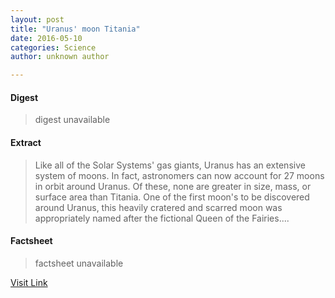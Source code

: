 ```yaml
---
layout: post
title: "Uranus' moon Titania"
date: 2016-05-10
categories: Science
author: unknown author

---
```



#### Digest
>digest unavailable

#### Extract
>Like all of the Solar Systems' gas giants, Uranus has an extensive system of moons. In fact, astronomers can now account for 27 moons in orbit around Uranus. Of these, none are greater in size, mass, or surface area than Titania. One of the first moon's to be discovered around Uranus, this heavily cratered and scarred moon was appropriately named after the fictional Queen of the Fairies....

#### Factsheet
>factsheet unavailable

[Visit Link](http://phys.org/news355389755.html)


